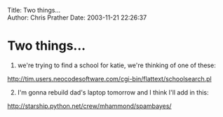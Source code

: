 Title: Two things...  
Author: Chris Prather
Date: 2003-11-21 22:26:37

# Two things...
1) we're trying to find a school for katie, we're thinking of one of these:

http://tim.users.neocodesoftware.com/cgi-bin/flattext/schoolsearch.pl

2) I'm gonna rebuild dad's laptop tomorrow and I think I'll add in this:

http://starship.python.net/crew/mhammond/spambayes/


